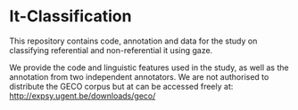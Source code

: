 # It-Classification
This repository contains code, annotation and data for the study on classifying referential and non-referential it using gaze.

We provide the code and linguistic features used in the study, as well as the annotation from two independent annotators. We are not authorised to distribute the GECO corpus but at can be accessed freely at: http://expsy.ugent.be/downloads/geco/ 
